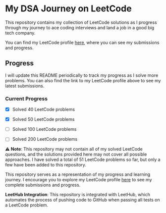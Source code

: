 # My DSA Journey on LeetCode

This repository contains my collection of LeetCode solutions as I progress through my journey to ace coding interviews and land a job in a good big tech company. 

You can find my LeetCode profile [here](https://leetcode.com/Stutim/), where you can see my submissions and progress.

## Progress

I will update this README periodically to track my progress as I solve more problems. You can also find the link to my LeetCode profile above to see my latest submissions.

### Current Progress

- [x] Solved 40 LeetCode problems
- [x] Solved 50 LeetCode problems
- [ ] Solved 100 LeetCode problems
- [ ] Solved 200 LeetCode problems


⚠️ **Note**: This repository may not contain all of my solved LeetCode questions, and the solutions provided here may not cover all possible approaches. I have solved a total of 51 LeetCode problems so far, but only a few have been added to this repository.

This repository serves as a representation of my progress and learning journey. I encourage you to explore my LeetCode profile [here](https://leetcode.com/Stutim/) to see my complete submissions and progress.





**LeetHub Integration**: This repository is integrated with LeetHub, which automates the process of pushing code to GitHub when passing all tests on a LeetCode problem.


